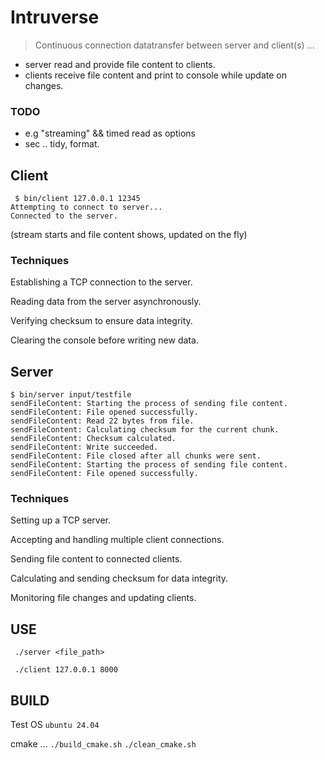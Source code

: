 # Intruverse 
> Continuous connection datatransfer between server and client(s) ... 

- server read and provide file content to clients.
- clients receive file content and print to console while update on changes.


### TODO
- e.g "streaming" && timed read as options
- sec .. tidy, format.

## Client
```
 $ bin/client 127.0.0.1 12345
Attempting to connect to server...
Connected to the server.
```
(stream starts and file content shows, updated on the fly)

### Techniques

Establishing a TCP connection to the server.

Reading data from the server asynchronously.

Verifying checksum to ensure data integrity.

Clearing the console before writing new data.

## Server

```
$ bin/server input/testfile 
sendFileContent: Starting the process of sending file content.
sendFileContent: File opened successfully.
sendFileContent: Read 22 bytes from file.
sendFileContent: Calculating checksum for the current chunk.
sendFileContent: Checksum calculated.
sendFileContent: Write succeeded.
sendFileContent: File closed after all chunks were sent.
sendFileContent: Starting the process of sending file content.
sendFileContent: File opened successfully.
```

### Techniques

Setting up a TCP server.

Accepting and handling multiple client connections.
    
Sending file content to connected clients.

Calculating and sending checksum for data integrity.

Monitoring file changes and updating clients.

## USE

` ./server <file_path>`

` ./client 127.0.0.1 8000`

## BUILD

Test OS `ubuntu 24.04`

cmake ...
`./build_cmake.sh`
`./clean_cmake.sh`
